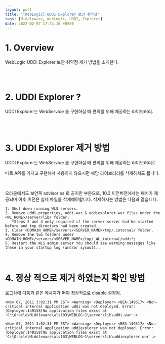 ```yaml
---
layout: post
title: "[WebLogic] UDDI Explorer 보안 취약점"
tags: [Middleware, WebLogic, UDDI, Explorer]
date: 2022-02-07 17:43:10 +0900
---
```



# 1. Overview
WebLogic UDDI Explorer 보안 취약점 제거 방법을 소개한다.


<br><br>


# 2. UDDI Explorer ?
UDDI Explorer는 WebService 를 구현하실 때 편의를 위해 제공하는 라이브러리.


<br><br>


# 3. UDDI Explorer 제거 방법
UDDI Explorer는 WebService 를 구현하실 때 편의를 위해 제공하는 라이브러리로 

따로 API를 가지고 구현해서 사용하지 않으시면 해당 라이브러리를 삭제하셔도 됩니다.

<br>

오라클에서도 보안쪽 advisories 로 공지한 부분으로,
10.3 이전버전에서는 패치가 제공되며 이후 버전은 실제 파일을 삭제해야합니다.
삭제하시는 방법은 다음과 같습니다.

```
1. Shut down running WLS servers.
2. Remove uddi.properties, uddi.war & uddiexplorer.war files under the <WL_HOME>/server/lib/ folder.
   *Steps 3 and 4 only required if the server server had be started before and tmp directory had been created
3. Clear <DOMAIN_HOME>/servers/<SERVER_NAME>/tmp/.internal/ folder.
4. Remove the two folders under <DOMAIN_HOME>/servers/<SERVER_NAME>/tmp/_WL_internal/uddi*;
5. Restart the WLS admin server You should see warning messages like these in your startup log (and/or sysout):.
```

<br>


# 4. 정상 적으로 제거 하였는지 확인 방법

로그상에 다음과 같은 메시지가 떠야 정상적으로 disable 설정됨.
```
<Nov 07, 2011 3:02:31 PM EST> <Warning> <Deployer> <BEA-149617> <Non-critical internal application uddi was not deployed. Error: [Deployer:149158]No application files exist at 'C:\Oracle\Middleware\wls103\WEBLOG~1\server\lib\uddi.war'.>

<Nov 07, 2011 3:02:31 PM EST> <Warning> <Deployer> <BEA-149617> <Non-critical internal application uddiexplorer was not deployed. Error: [Deployer:149158]No application files exist at 'C:\Oracle\Middleware\wls103\WEBLOG~1\server\lib\uddiexplorer.war'.>
```